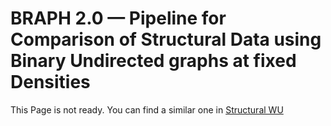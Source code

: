 # BRAPH 2.0 — Pipeline for Comparison of Structural Data using Binary Undirected graphs at fixed Densities

This Page is not ready. You can find a similar one in [Structural WU](../tut_a_st_wu)
